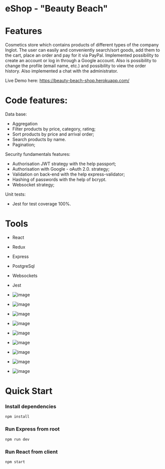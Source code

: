 # eShop - "Beauty Beach"

# Features

Cosmetics store which contains products of different types of the company Inglot.
The user can easily and conveniently search/sort goods, add them to the cart, place an order and pay for it via PayPal. Implemented possibility to create an account or log in through a Google account. Also is possibility to change the profile (email name, etc.) and possibility to view the order history. Also implemented a chat with the administrator.

Live Demo here:
https://beauty-beach-shop.herokuapp.com/

# Code features:

Data base:
- Aggregation
- Filter products by price, category, rating;
- Sort products by price and arrival order;
- Search products by name.
- Pagination;

Security fundamentals features:
- Authorisation JWT strategy with the help passport;
- Authorisation with Google - oAuth 2.0. strategy;
- Validation on back-end with the help express-validator;
- Hashing of passwords with the help of bcrypt.
- Websocket strategy;

Unit tests:
- Jest for test coverage 100%.

# Tools

- React
- Redux
- Express
- PostgreSql
- Websockets
- Jest

- ![image](https://user-images.githubusercontent.com/55590609/116199056-5f627b80-a73f-11eb-8e5b-7615e5e09e27.png)
- ![image](https://user-images.githubusercontent.com/55590609/116199173-7c974a00-a73f-11eb-94b7-fbee1ad6529c.png)
- ![image](https://user-images.githubusercontent.com/55590609/116199215-8a4ccf80-a73f-11eb-822b-3a91c412fa36.png)
- ![image](https://user-images.githubusercontent.com/55590609/116199326-abadbb80-a73f-11eb-88c3-86f20ceef4ec.png)
- ![image](https://user-images.githubusercontent.com/55590609/116199380-b8321400-a73f-11eb-96f5-1a9d0b79e5d5.png)
- ![image](https://user-images.githubusercontent.com/55590609/116199422-c5e79980-a73f-11eb-92a0-9d112e3b33da.png)
- ![image](https://user-images.githubusercontent.com/55590609/116199508-dc8df080-a73f-11eb-9b40-88eba8748111.png)
- ![image](https://user-images.githubusercontent.com/55590609/116199553-ec0d3980-a73f-11eb-9c49-7c057ef55ca5.png)
- ![image](https://user-images.githubusercontent.com/55590609/116199628-00e9cd00-a740-11eb-883c-de9f3c371799.png)

# Quick Start

### Install dependencies

```
npm install
```

### Run Express from root

```
npm run dev
```

### Run React from client

```
npm start

```
